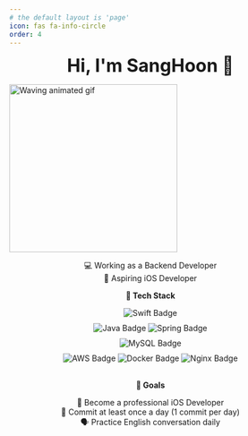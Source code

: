 ```yaml
---
# the default layout is 'page'
icon: fas fa-info-circle
order: 4
---
```


<p align="center">
  <strong style="font-size: 32px;">Hi, I'm SangHoon 👊</strong>
</p>

<p>
  <img src="https://media.giphy.com/media/qgQUggAC3Pfv687qPC/giphy.gif" alt="Waving animated gif" width="300" />
</p>

<p align="center">
  💻 Working as a Backend Developer<br>
  🍎 Aspiring iOS Developer
</p>

<p align="center">
  <strong>🧠 Tech Stack</strong>
</p>

<div style="text-align:center;">
  <!-- Frontend -->
  <img src="https://img.shields.io/badge/Swift-FA7343?style=for-the-badge&logo=swift&logoColor=white" alt="Swift Badge"/>
</div>

<div style="text-align:center; margin-top:10px;">
  <!-- Backend -->
  <img src="https://img.shields.io/badge/Java-007396?style=for-the-badge&logo=openjdk&logoColor=white" alt="Java Badge"/>
  <img src="https://img.shields.io/badge/Spring-6DB33F?style=for-the-badge&logo=spring&logoColor=white" alt="Spring Badge"/>
</div>

<div style="text-align:center; margin-top:10px;">
  <!-- Database -->
  <img src="https://img.shields.io/badge/MySQL-4479A1?style=for-the-badge&logo=mysql&logoColor=white" alt="MySQL Badge"/>
</div>

<div style="text-align:center; margin-top:10px;">
  <!-- Others -->
  <img src="https://img.shields.io/badge/AWS-232F3E?style=for-the-badge&logo=amazonaws&logoColor=white" alt="AWS Badge"/>
  <img src="https://img.shields.io/badge/Docker-2496ED?style=for-the-badge&logo=docker&logoColor=white" alt="Docker Badge"/>
  <img src="https://img.shields.io/badge/Nginx-009639?style=for-the-badge&logo=nginx&logoColor=white" alt="Nginx Badge"/>
</div>

<br>

<p align="center">
  <strong>🚀 Goals</strong>
</p>

<p align="center">
  🍎 Become a professional iOS Developer<br>
  🔁 Commit at least once a day (1 commit per day)<br>
  🗣️ Practice English conversation daily
</p>
